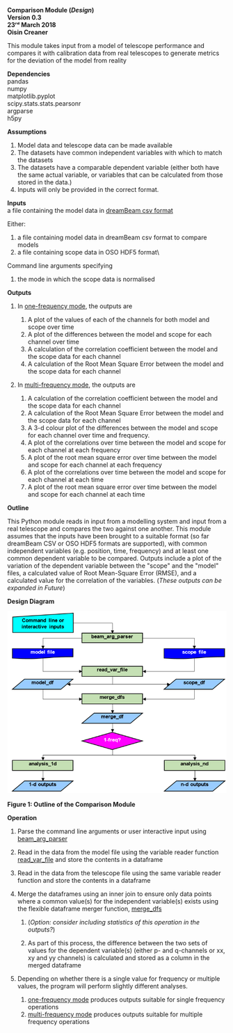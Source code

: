 **Comparison Module (*Design*)\
Version 0.3\
23ʳᵈ March 2018\
Oisin Creaner**

This module takes input from a model of telescope performance and
compares it with calibration data from real telescopes to generate
metrics for the deviation of the model from reality

**Dependencies**\
pandas\
numpy\
matplotlib.pyplot\
scipy.stats.stats.pearsonr\
argparse\
h5py

**Assumptions**

1.  Model data and telescope data can be made available
2.  The datasets have common independent variables with which to match
    the datasets
3.  The datasets have a comparable dependent variable (either both have the same 
    actual variable, or variables that can be calculated from those stored in the data.)
4.  Inputs will only be provided in the correct format.

**Inputs**\
a file containing the model data in [dreamBeam csv format](/DreamBeam_Source_data_description.md)

Either:
1.  a file containing model data in dreamBeam csv format to compare models
2.  a file containing scope data in OSO HDF5 format\

Command line arguments specifying 
1.  the mode in which the scope data is normalised

**Outputs**

1.  In [one-frequency mode](/comparison_module/function_docs/analysis_1d.md), the outputs are
    1.  A plot of the values of each of the channels for both model and scope over time
    2.  A plot of the differences between the model and scope for each channel over time
    3.  A calculation of the correlation coefficient between the model
        and the scope data for each channel
    4.  A calculation of the Root Mean Square Error between the model
        and the scope data for each channel

2.  In [multi-frequency mode](/comparison_module/function_docs/analysis_nd.md), the outputs are
    1.  A calculation of the correlation coefficient between the model
        and the scope data for each channel
    2.  A calculation of the Root Mean Square Error between the model
        and the scope data for each channel
    3.  A 3-d colour plot of the differences between the model and scope
        for each channel over time and frequency.  
    4.  A plot of the correlations over time between the model and scope for each channel at each frequency
    5.  A plot of the root mean square error over time between the model and scope for each channel at each frequency        
    6.  A plot of the correlations over time between the model and scope for each channel at each time
    7.  A plot of the root mean square error over time between the model and scope for each channel at each time     

**Outline**

This Python module reads in input from a modelling system and input from a real
telescope and compares the two against one another. This module assumes
that the inputs have been brought to a suitable format (so far dreamBeam CSV 
or OSO HDF5 formats are supported), with common
independent variables (e.g. position, time, frequency) and at least one
common dependent variable to be compared. Outputs include a plot of the
variation of the dependent variable between the "scope" and the "model" files, 
a calculated value of Root
Mean-Square Error (RMSE), and a calculated value for the correlation of
the variables. (*These outputs can be expanded in Future*)

**Design Diagram**

![Design Diagram](../images/comparison_module_fig1_v3.PNG)

**Figure 1: Outline of the Comparison Module**

**Operation**

1. Parse the command line arguments or user interactive input using 
[beam_arg_parser](/comparison_module/function_docs/arg_parser.md)
2. Read in the data from the model file using the variable reader function 
[read_var_file](/comparison_module/function_docs/file_reading_functions.md)
and store the contents in a dataframe
   
3.  Read in the data from the telescope file using the same variable reader function and store the contents in a
    dataframe

4.  Merge the dataframes using an inner join to ensure only data points
    where a common value(s) for the independent variable(s) exists using 
    the flexible dataframe merger function, 
    [merge_dfs](/comparison_module/function_docs/merge_dfs.md)
    1.  (*Option: consider including statistics of this operation in the outputs?*)

    2.  As part of this process, the difference between the two sets of values for the dependent
        variable(s) (either p- and q-channels or xx, xy and yy channels) 
        is calculated and stored as a column in the merged dataframe

5.  Depending on whether there is a single value for frequency or multiple values, 
    the program will perform slightly different analyses.  
    1.  [one-frequency mode](/comparison_module/function_docs/analysis_1d.md) 
    produces outputs suitable for single frequency operations 
    2.  [multi-frequency mode](/comparison_module/function_docs/analysis_nd.md)
        produces outputs suitable for multiple frequency operations 
   

